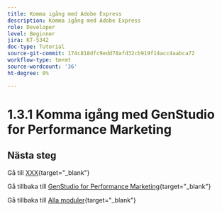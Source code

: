 ```yaml
---
title: Komma igång med Adobe Express
description: Komma igång med Adobe Express
role: Developer
level: Beginner
jira: KT-5342
doc-type: Tutorial
source-git-commit: 174c818dfc9edd78afd32cb919f14acc4aabca72
workflow-type: tm+mt
source-wordcount: '36'
ht-degree: 0%

---
```


# 1.3.1 Komma igång med GenStudio for Performance Marketing

## Nästa steg

Gå till [XXX](./ex1.md){target="_blank"}

Gå tillbaka till [GenStudio for Performance Marketing](./genstudio.md){target="_blank"}

Gå tillbaka till [Alla moduler](./../../../overview.md){target="_blank"}
